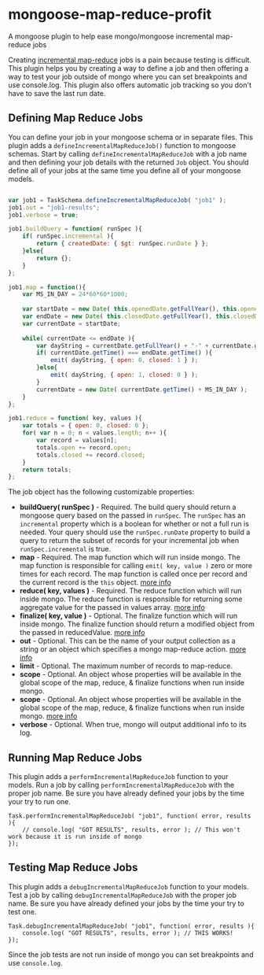 # mongoose-map-reduce-profit
A mongoose plugin to help ease mongo/mongoose incremental map-reduce jobs

Creating [incremental map-reduce](http://docs.mongodb.org/manual/tutorial/perform-incremental-map-reduce/) jobs is a pain because testing is difficult. This plugin helps you by creating a way to define a job and then offering a way to test your job outside of mongo where you can set breakpoints and use console.log. This plugin also
offers automatic job tracking so you don't have to save the last run date.

## Defining Map Reduce Jobs

You can define your job in your mongoose schema or in separate files. This plugin adds a `defineIncrementalMapReduceJob()` function to mongoose schemas. Start by calling `defineIncrementalMapReduceJob` with a job
name and then defining your job details with the returned `Job` object. You should define all of your jobs at the same time you define all of your mongoose models.

```javascript

var job1 = TaskSchema.defineIncrementalMapReduceJob( "job1" );
job1.out = "job1-results";
job1.verbose = true;

job1.buildQuery = function( runSpec ){
    if( runSpec.incremental ){
        return { createdDate: { $gt: runSpec.runDate } };
    }else{
        return {};
    }
};

job1.map = function(){
    var MS_IN_DAY = 24*60*60*1000;
    
    var startDate = new Date( this.openedDate.getFullYear(), this.openedDate.getMonth(), this.openedDate.getDate(), 0, 0, 0, 0 );
    var endDate = new Date( this.closedDate.getFullYear(), this.closedDate.getMonth(), this.closedDate.getDate(), 0, 0, 0, 0 );
    var currentDate = startDate;
    
    while( currentDate <= endDate ){
        var dayString = currentDate.getFullYear() + "-" + currentDate.getMonth() + "-" + currentDate.getDate();
        if( currentDate.getTime() === endDate.getTime() ){
            emit( dayString, { open: 0, closed: 1 } );
        }else{
            emit( dayString, { open: 1, closed: 0 } );
        }
        currentDate = new Date( currentDate.getTime() + MS_IN_DAY );
    }
};    

job1.reduce = function( key, values ){
    var totals = { open: 0, closed: 0 };
    for( var n = 0; n < values.length; n++ ){
        var record = values[n];
        totals.open += record.open;
        totals.closed += record.closed;
    }
    return totals;
};

```

The job object has the following customizable properties:
* **buildQuery( runSpec )** - Required. The build query should return a mongoose query based on the passed in `runSpec`. The `runSpec` has an `incremental` property which is a boolean for whether or not a full run is needed. Your query should use the `runSpec.runDate` property to build a query to return the subset of records for your incremental job when `runSpec.incremental` is true.
* **map** - Required. The map function which will run inside mongo. The map function is responsible for calling `emit( key, value )` zero or more times for each record. The map function is called once per record and the current record is the `this` object. [more info](http://docs.mongodb.org/manual/reference/command/mapReduce/#requirements-for-the-map-function)
* **reduce( key, values )** - Required. The reduce function which will run inside mongo. The reduce function is responsible for returning some aggregate value for the passed in values array. [more info](http://docs.mongodb.org/manual/reference/command/mapReduce/#requirements-for-the-reduce-function)
* **finalize( key, value )** - Optional. The finalize function which will run inside mongo. The finalize function should return a modified object from the passed in reducedValue. [more info](http://docs.mongodb.org/manual/reference/command/mapReduce/#requirements-for-the-finalize-function)
* **out** - Optional. This can be the name of your output collection as a string or an object which specifies a mongo map-reduce action. [more info](http://docs.mongodb.org/manual/reference/command/mapReduce/#out-options)
* **limit** - Optional. The maximum number of records to map-reduce.
* **scope** - Optional. An object whose properties will be available in the global scope of the map, reduce, & finalize functions when run inside mongo.
* **scope** - Optional. An object whose properties will be available in the global scope of the map, reduce, & finalize functions when run inside mongo. [more info](http://docs.mongodb.org/manual/reference/command/mapReduce)
* **verbose** - Optional. When true, mongo will output additional info to its log.


## Running Map Reduce Jobs

This plugin adds a `performIncrementalMapReduceJob` function to your models. Run a job by calling `performIncrementalMapReduceJob` with the proper job name. Be sure you have already defined your jobs by the time your try to run one.

```
Task.performIncrementalMapReduceJob( "job1", function( error, results ){
    // console.log( "GOT RESULTS", results, error ); // This won't work because it is run inside of mongo
});
```


## Testing Map Reduce Jobs

This plugin adds a `debugIncrementalMapReduceJob` function to your models. Test a job by calling `debugIncrementalMapReduceJob` with the proper job name. Be sure you have already defined your jobs by the time your try to test one.

```
Task.debugIncrementalMapReduceJob( "job1", function( error, results ){
    console.log( "GOT RESULTS", results, error ); // THIS WORKS!
});
```

Since the job tests are not run inside of mongo you can set breakpoints and use `console.log`.